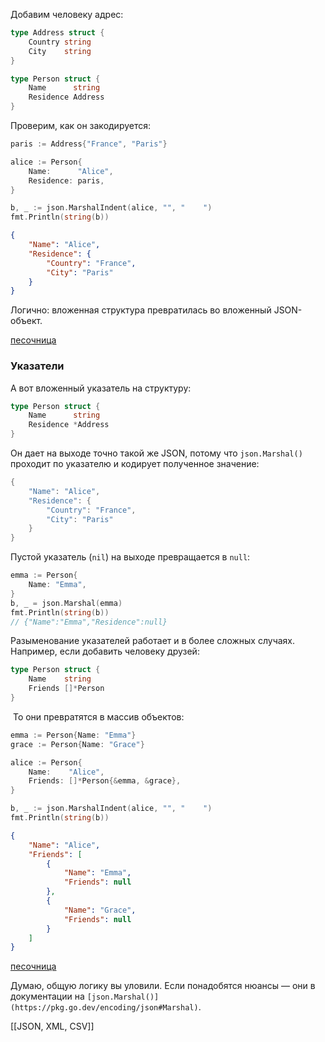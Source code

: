 Добавим человеку адрес:

```go
type Address struct {
    Country string
    City    string
}

type Person struct {
    Name      string
    Residence Address
}
```

Проверим, как он закодируется:

```go
paris := Address{"France", "Paris"}

alice := Person{
    Name:      "Alice",
    Residence: paris,
}

b, _ := json.MarshalIndent(alice, "", "    ")
fmt.Println(string(b))
```

```json
{
    "Name": "Alice",
    "Residence": {
        "Country": "France",
        "City": "Paris"
    }
}
```

Логично: вложенная структура превратилась во вложенный JSON-объект.

[песочница](https://go.dev/play/p/-9zkYxZeWrS)

### Указатели

А вот вложенный указатель на структуру:

```go
type Person struct {
    Name      string
    Residence *Address
}
```

Он дает на выходе точно такой же JSON, потому что `json.Marshal()` проходит по указателю и кодирует полученное значение:

```go
{
    "Name": "Alice",
    "Residence": {
        "Country": "France",
        "City": "Paris"
    }
}
```

Пустой указатель (`nil`) на выходе превращается в `null`:

```go
emma := Person{
    Name: "Emma",
}
b, _ = json.Marshal(emma)
fmt.Println(string(b))
// {"Name":"Emma","Residence":null}
```

Разыменование указателей работает и в более сложных случаях. Например, если добавить человеку друзей:

```go
type Person struct {
    Name    string
    Friends []*Person
}
```

 То они превратятся в массив объектов:

```go
emma := Person{Name: "Emma"}
grace := Person{Name: "Grace"}

alice := Person{
    Name:    "Alice",
    Friends: []*Person{&emma, &grace},
}

b, _ := json.MarshalIndent(alice, "", "    ")
fmt.Println(string(b))
```

```json
{
    "Name": "Alice",
    "Friends": [
        {
            "Name": "Emma",
            "Friends": null
        },
        {
            "Name": "Grace",
            "Friends": null
        }
    ]
}
```

[песочница](https://go.dev/play/p/_GhQRH4Bp9C)

Думаю, общую логику вы уловили. Если понадобятся нюансы — они в документации на `[json.Marshal()](https://pkg.go.dev/encoding/json#Marshal)`.

[[JSON, XML, CSV]]